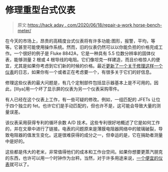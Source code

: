 # 修理重型台式仪表

> 原文:[https://hack aday . com/2020/06/18/repair-a-work horse-bench-meter/](https://hackaday.com/2020/06/18/repairing-a-workhorse-bench-meter/)

在今天的市场上，昂贵的高精度台式仪表将有许多功能:图形，报警，平均，等等。它甚至可能使用操作系统。然而，旧的仪表仍然可以以你能负担的价格完成工作。一个很好的例子是 Fluke 8842A，它是一种具有 5.5 位数分辨率的固体仪表，能够测量 2 根或 4 根导线的电阻。它们像坦克一样建造，而且价格惊人的便宜，尤其是如果你考虑到它们新的时候的价格。最近[更新了一个关于修理这样一个仪表](https://xdevs.com/fix/f8842a/)的日志，如果你有一个或者正在考虑要一个，有很多关于它们的好信息。

修理这些仪表的最大问题是，有几个定制部件包括显示器基本上是不可用的。因此，[Illya]用一个坏了显示屏的仪表为另一个仪表采购零件。

有人已经在这个仪表上工作，有一些可疑的修改。例如，一组匹配的 JFETs 让位于四个独立的 fet。也许它们是手动匹配的，但也许不是，这可能会导致大量的测量误差。

该仪表采用获得专利的循环余数 A/D 技术。这些专利很好地概述了它是如何工作的，并在文章中进行了链接。电表的问题原来是薄膜电阻器网络中的玻璃破裂，导致电阻器的值发生变化。这是很难获得的成分之一，但幸运的是，它在捐助者测量中是好的。

这些都是伟大的老米，非常值得他们的成本和工作台空间。如果你想要更蒸汽朋克的东西，也许可以用一个时钟作为台秤。当然，对于许多用途来说，[一个便宜的仪表](https://hackaday.com/2017/07/17/the-cheapest-meter-on-banggood/)就可以了。